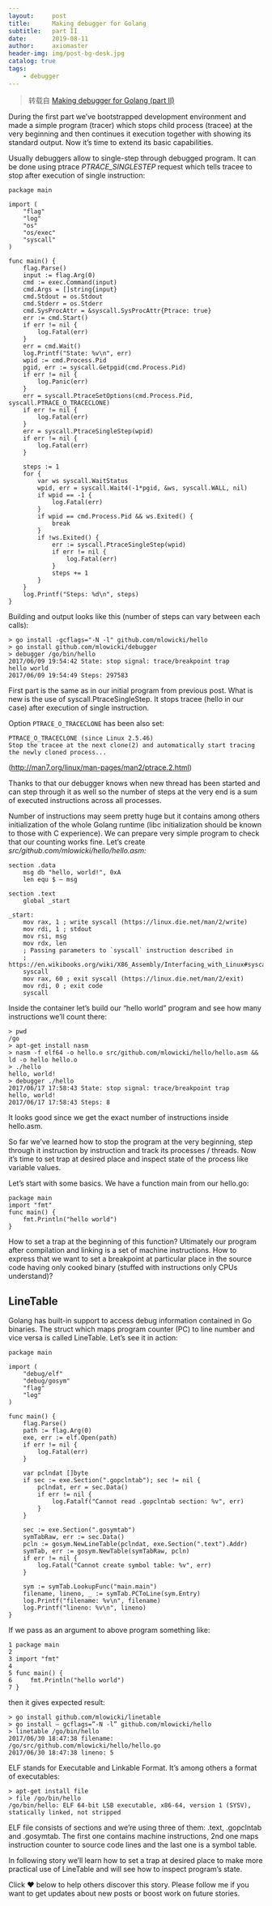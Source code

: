```yaml
---
layout:     post
title:      Making debugger for Golang
subtitle:   part II
date:       2019-08-11
author:     axiomaster
header-img: img/post-bg-desk.jpg
catalog: true
tags:
    - debugger
---
```


> 转载自 [Making debugger for Golang (part II)](https://medium.com/golangspec/making-debugger-in-golang-part-ii-d2b8eb2f19e0)

During the first part we’ve bootstrapped development environment and made a simple program (tracer) which stops child process (tracee) at the very beginning and then continues it execution together with showing its standard output. Now it’s time to extend its basic capabilities.

Usually debuggers allow to single-step through debugged program. It can be done using ptrace *PTRACE_SINGLESTEP* request which tells tracee to stop after execution of single instruction:

```golang
package main

import (
    "flag"
    "log"
    "os"
    "os/exec"
    "syscall"
)

func main() {
    flag.Parse()
    input := flag.Arg(0)
    cmd := exec.Command(input)
    cmd.Args = []string{input}
    cmd.Stdout = os.Stdout
    cmd.Stderr = os.Stderr
    cmd.SysProcAttr = &syscall.SysProcAttr{Ptrace: true}
    err := cmd.Start()
    if err != nil {
        log.Fatal(err)
    }
    err = cmd.Wait()
    log.Printf("State: %v\n", err)
    wpid := cmd.Process.Pid
    pgid, err := syscall.Getpgid(cmd.Process.Pid)
    if err != nil {
        log.Panic(err)
    }
    err = syscall.PtraceSetOptions(cmd.Process.Pid, syscall.PTRACE_O_TRACECLONE)
    if err != nil {
        log.Fatal(err)
    }
    err = syscall.PtraceSingleStep(wpid)
    if err != nil {
        log.Fatal(err)
    }

    steps := 1
    for {
        var ws syscall.WaitStatus
        wpid, err = syscall.Wait4(-1*pgid, &ws, syscall.WALL, nil)
        if wpid == -1 {
            log.Fatal(err)
        }
        if wpid == cmd.Process.Pid && ws.Exited() {
            break
        }
        if !ws.Exited() {
            err := syscall.PtraceSingleStep(wpid)
            if err != nil {
                log.Fatal(err)
            }
            steps += 1
        }
    }
    log.Printf("Steps: %d\n", steps)
}
```

Building and output looks like this (number of steps can vary between each calls):

```
> go install -gcflags="-N -l" github.com/mlowicki/hello
> go install github.com/mlowicki/debugger
> debugger /go/bin/hello
2017/06/09 19:54:42 State: stop signal: trace/breakpoint trap
hello world
2017/06/09 19:54:49 Steps: 297583
```

First part is the same as in our initial program from previous post. What is new is the use of syscall.PtraceSingleStep. It stops tracee (hello in our case) after execution of single instruction.

Option ```PTRACE_O_TRACECLONE``` has been also set:

```
PTRACE_O_TRACECLONE (since Linux 2.5.46)
Stop the tracee at the next clone(2) and automatically start tracing the newly cloned process...
```

(http://man7.org/linux/man-pages/man2/ptrace.2.html)

Thanks to that our debugger knows when new thread has been started and can step through it as well so the number of steps at the very end is a sum of executed instructions across all processes.

Number of instructions may seem pretty huge but it contains among others initialization of the whole Golang runtime (libc initialization should be known to those with C experience). We can prepare very simple program to check that our counting works fine. Let’s create *src/github.com/mlowicki/hello/hello.asm:*

```assembly
section .data
    msg db "hello, world!", 0xA
    len equ $ — msg

section .text
    global _start

_start:
    mov rax, 1 ; write syscall (https://linux.die.net/man/2/write)
    mov rdi, 1 ; stdout
    mov rsi, msg
    mov rdx, len
    ; Passing parameters to `syscall` instruction described in
    ; https://en.wikibooks.org/wiki/X86_Assembly/Interfacing_with_Linux#syscall
    syscall
    mov rax, 60 ; exit syscall (https://linux.die.net/man/2/exit)
    mov rdi, 0 ; exit code
    syscall
```

Inside the container let’s build our “hello world” program and see how many instructions we’ll count there:

```
> pwd
/go
> apt-get install nasm
> nasm -f elf64 -o hello.o src/github.com/mlowicki/hello/hello.asm && ld -o hello hello.o
> ./hello
hello, world!
> debugger ./hello
2017/06/17 17:58:43 State: stop signal: trace/breakpoint trap
hello, world!
2017/06/17 17:58:43 Steps: 8
```

It looks good since we get the exact number of instructions inside hello.asm.

So far we’ve learned how to stop the program at the very beginning, step through it instruction by instruction and track its processes / threads. Now it’s time to set trap at desired place and inspect state of the process like variable values.

Let’s start with some basics. We have a function main from our hello.go:

```
package main
import "fmt"
func main() {
    fmt.Println("hello world")
}
```

How to set a trap at the beginning of this function? Ultimately our program after compilation and linking is a set of machine instructions. How to express that we want to set a breakpoint at particular place in the source code having only cooked binary (stuffed with instructions only CPUs understand)?

## LineTable

Golang has built-in support to access debug information contained in Go binaries. The struct which maps program counter (PC) to line number and vice versa is called LineTable. Let’s see it in action:

```
package main

import (
    "debug/elf"
    "debug/gosym"
    "flag"
    "log"
)

func main() {
    flag.Parse()
    path := flag.Arg(0)
    exe, err := elf.Open(path)
    if err != nil {
        log.Fatal(err)
    }

    var pclndat []byte
    if sec := exe.Section(".gopclntab"); sec != nil {
        pclndat, err = sec.Data()
        if err != nil {
            log.Fatalf("Cannot read .gopclntab section: %v", err)
        }
    }

    sec := exe.Section(".gosymtab")
    symTabRaw, err := sec.Data()
    pcln := gosym.NewLineTable(pclndat, exe.Section(".text").Addr)
    symTab, err := gosym.NewTable(symTabRaw, pcln)
    if err != nil {
        log.Fatal("Cannot create symbol table: %v", err)
    }

    sym := symTab.LookupFunc("main.main")
    filename, lineno, _ := symTab.PCToLine(sym.Entry)
    log.Printf("filename: %v\n", filename)
    log.Printf("lineno: %v\n", lineno)
}
```

If we pass as an argument to above program something like:

```
1 package main
2
3 import "fmt"
4
5 func main() {
6     fmt.Println("hello world")
7 }
```

then it gives expected result:

```
> go install github.com/mlowicki/linetable
> go install — gcflags=”-N -l” github.com/mlowicki/hello
> linetable /go/bin/hello
2017/06/30 18:47:38 filename: /go/src/github.com/mlowicki/hello/hello.go
2017/06/30 18:47:38 lineno: 5
```

ELF stands for Executable and Linkable Format. It’s among others a format of executables:

```
> apt-get install file
> file /go/bin/hello
/go/bin/hello: ELF 64-bit LSB executable, x86-64, version 1 (SYSV), statically linked, not stripped
```

ELF file consists of sections and we’re using three of them: .text, .gopclntab and .gosymtab. The first one contains machine instructions, 2nd one maps instruction counter to source code lines and the last one is a symbol table.

In following story we’ll learn how to set a trap at desired place to make more practical use of LineTable and will see how to inspect program’s state.

Click ❤ below to help others discover this story. Please follow me if you want to get updates about new posts or boost work on future stories.